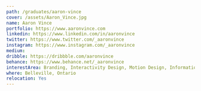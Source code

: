 ```yaml
---
path: /graduates/aaron-vince
cover: /assets/Aaron_Vince.jpg
name: Aaron Vince
portfolio: https://www.aaronvince.com
linkedin: https://www.linkedin.com/in/aaronvince
twitter: https://www.twitter.com/_aaronvince
instagram: https://www.instagram.com/_aaronvince
medium:
dribble: https://dribbble.com/aaronvince
behance: https://www.behance.net/_aaronvince
interestArea: Branding, Interactivity Design, Motion Design, Information Design
where: Belleville, Ontario
relocation: Yes
---
```

